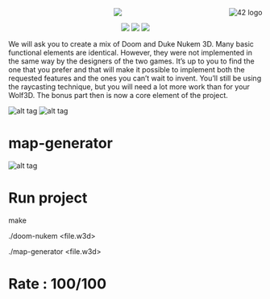 <a href="https://www.42.fr/">
    <p><img src="https://www.universfreebox.com/UserFiles/image/site_logo.gif" alt="42 logo" title="42" align="right" /></p>
</a>
<p align="center"><img src="https://user-images.githubusercontent.com/34480775/76144727-764d9680-6083-11ea-8b73-aceb9f877175.jpg" /></p>


<p align="center">
    <img src="https://img.shields.io/badge/Skill%201-Algorithm&AI-9cf">
    <img src="https://img.shields.io/badge/Skill%202-DB%20%26%20Data-blue">
    <img src="https://img.shields.io/badge/Objectives-Machine%20Learning-brightgreen">
</p>

We will ask you to create a mix of Doom and Duke Nukem 3D. Many basic functional elements are identical. However, they were not implemented in the same way by the designers of the two games. It’s up to you to find the one that you prefer and that will make it possible to implement both the requested features and the ones you can’t wait to invent. You’ll still be using the raycasting technique, but you will need a lot more work than for your Wolf3D. The bonus part then is now a core element of the project.

![alt tag](https://user-images.githubusercontent.com/34480775/52216949-be562480-2897-11e9-8e2c-45304c04b301.png)
![alt tag](https://user-images.githubusercontent.com/34480775/52217407-a9c65c00-2898-11e9-91df-dd7b022df345.png)

# map-generator
![alt tag](https://user-images.githubusercontent.com/34480775/52216499-a29e4e80-2896-11e9-9cac-cb610fa34f51.png)

# Run project
make

./doom-nukem <file.w3d> 

./map-generator <file.w3d> 

# Rate : 100/100
